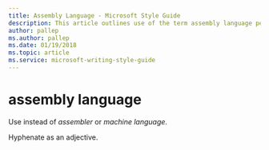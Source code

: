 ```yaml
---
title: Assembly Language - Microsoft Style Guide
description: This article outlines use of the term assembly language per Microsoft style guidelines.
author: pallep
ms.author: pallep
ms.date: 01/19/2018
ms.topic: article
ms.service: microsoft-writing-style-guide
---
```


# assembly language

Use instead of *assembler* or *machine language*. 

Hyphenate as an adjective.

